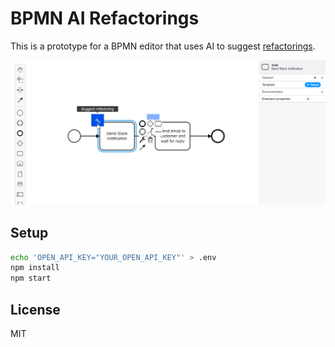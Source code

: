 # BPMN AI Refactorings

This is a prototype for a BPMN editor that uses AI to suggest [refactorings](src/features/handlers/).

![Screenshot](docs/screenshot.png)

## Setup

```bash
echo 'OPEN_API_KEY="YOUR_OPEN_API_KEY"' > .env
npm install
npm start
```

## License

MIT